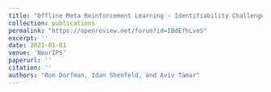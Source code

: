```yaml
---
title: "Offline Meta Reinforcement Learning - Identifiability Challenges and Effective Data Collection Strategies"
collection: publications
permalink: "https://openreview.net/forum?id=IBdEfhLveS"
excerpt: ''
date: 2021-01-01
venue: 'NeurIPS'
paperurl: ''
citation: ''
authors: "Ron Dorfman, Idan Shenfeld, and Aviv Tamar"
---
```

